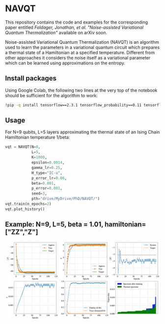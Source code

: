 # NAVQT
This repository contains the code and examples for the corresponding paper entitled *Foldager, Jonathan, et al. "Noise-assisted Variational Quantum Thermalization"* available on arXiv soon.

Noise-assisted Variational Quantum Thermalization (NAVQT) is an algorithm used to learn the parameters in a variational quantum circuit which prepares a thermal state of a Hamiltonian at a specified temperature. Different from other approaches it considers the noise itself as a variational parameter which can be learned using approximations on the entropy. 



## Install packages
Using Google Colab, the following two lines at the very top of the notebook should be sufficient for the algorithm to work:
```bash
!pip -q install tensorflow==2.3.1 tensorflow_probability==0.11 tensorflow-quantum cirq 
```

## Usage 
For N=9 qubits, L=5 layers approximating the thermal state of an Ising Chain Hamiltonian temperature 1/beta:
```python
vqt = NAVQT(N=8,
            L=5,
            K=1000,
            epsilon=0.0014,
            gamma_lr=0.25,
            H_type="IC-u",
            p_error_lr=0.06,
            beta=0.001,
            p_error=0.001,
            seed=3,
            pth="drive/MyDrive/PhD/NAVQT/")
vqt.train(n_epochs=2)
vqt.plot_history()
```

## Example: N=9, L=5, beta = 1.01, hamiltonian=["ZZ","Z"]

![alt text](https://github.com/jfold/envqt/blob/main/training-history-example.png "Training history")
